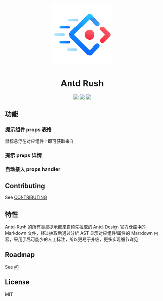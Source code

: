 <p align="center">
  <a href="https://github.com/fi3ework/vscode-antd-rush">
    <img width="200" src="./assets/logo.png">
  </a>
</p>
<h1 align="center">Antd Rush</h1>
<div align="center"><img src="https://vsmarketplacebadge.apphb.com/version-short/fi3ework.antd-rush.svg" /> <img src="https://vsmarketplacebadge.apphb.com/installs/fi3ework.antd-rush.svg" /> <img src="https://vsmarketplacebadge.apphb.com/rating/fi3ework.antd-rush.svg" /></div>

## 功能

### 提示组件 props 表格

鼠标悬浮在对应组件上即可获取来自

### 提示 props 详情

### 自动插入 props handler

## Contributing

See [CONTRIBUTING](https://github.com/fi3ework/vscode-antd-rush/blob/master/CONTRIBUTING.md)

## 特性

Antd-Rush 的所有类型提示都来自预先拉取的 Antd-Design 官方仓库中的 Markdown 文件，经过抽取后通过分析 AST 显示对应组件/属性的 Markdown 内容，采用了尽可能少的人工标注，所以更易于升级，更多实现细节详见：

## Roadmap

See [#1](https://github.com/fi3ework/vscode-antd-rush/issues/1)

## License

MIT
